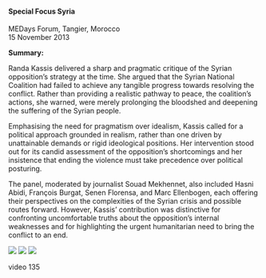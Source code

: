 <h4>Special Focus Syria</h4>

MEDays Forum, Tangier, Morocco  
15 November 2013

<b>Summary:</b>	

Randa Kassis delivered a sharp and pragmatic critique of the Syrian opposition’s strategy at the time. She argued that the Syrian National Coalition had failed to achieve any tangible progress towards resolving the conflict. Rather than providing a realistic pathway to peace, the coalition’s actions, she warned, were merely prolonging the bloodshed and deepening the suffering of the Syrian people.

Emphasising the need for pragmatism over idealism, Kassis called for a political approach grounded in realism, rather than one driven by unattainable demands or rigid ideological positions. Her intervention stood out for its candid assessment of the opposition’s shortcomings and her insistence that ending the violence must take precedence over political posturing.

The panel, moderated by journalist Souad Mekhennet, also included Hasni Abidi, François Burgat, Senen Florensa, and Marc Ellenbogen, each offering their perspectives on the complexities of the Syrian crisis and possible routes forward. However, Kassis’ contribution was distinctive for confronting uncomfortable truths about the opposition’s internal weaknesses and for highlighting the urgent humanitarian need to bring the conflict to an end.


![](132.JPG)
![](133.JPG)
![](134.jpeg)

video 135
<p></p>
